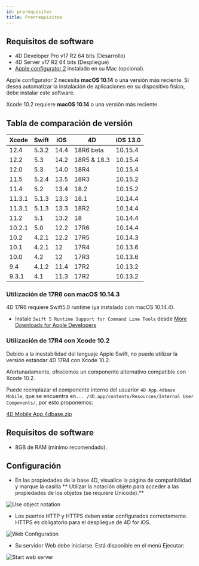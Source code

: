 ```yaml
---
id: prerequisites
title: Prerrequisitos
---
```


## Requisitos de software

* 4D Developer Pro v17 R2 64 bits (Desarrollo)
* 4D Server v17 R2 64 bits (Despliegue)
* [Apple configurator 2](https://itunes.apple.com/us/app/apple-configurator-2/id1037126344) instalado en su Mac (opcional).

Apple configurator 2 necesita **macOS 10.14** o una versión más reciente. Si desea automatizar la instalación de aplicaciones en su dispositivo físico, debe instalar este software.

Xcode 10.2 requiere **macOS 10.14** o una versión más reciente.

## Tabla de comparación de versión

| Xcode  | Swift | iOS  | 4D          | iOS 13.0 |
| ------ | ----- | ---- | ----------- | -------- |
| 12.4   | 5.3.2 | 14.4 | 18R6 beta   | 10.15.4  |
| 12.2   | 5.3   | 14.2 | 18R5 & 18.3 | 10.15.4  |
| 12.0   | 5.3   | 14.0 | 18R4        | 10.15.4  |
| 11.5   | 5.2.4 | 13.5 | 18R3        | 10.15.2  |
| 11.4   | 5.2   | 13.4 | 18.2        | 10.15.2  |
| 11.3.1 | 5.1.3 | 13.3 | 18.1        | 10.14.4  |
| 11.3.1 | 5.1.3 | 13.3 | 18R2        | 10.14.4  |
| 11.2   | 5.1   | 13.2 | 18          | 10.14.4  |
| 10.2.1 | 5.0   | 12.2 | 17R6        | 10.14.4  |
| 10.2   | 4.2.1 | 12.2 | 17R5        | 10.14.3  |
| 10.1   | 4.2.1 | 12   | 17R4        | 10.13.6  |
| 10.0   | 4.2   | 12   | 17R3        | 10.13.6  |
| 9.4    | 4.1.2 | 11.4 | 17R2        | 10.13.2  |
| 9.3.1  | 4.1   | 11.3 | 17R2        | 10.13.2  |

### Utilización de 17R6 con macOS 10.14.3

4D 17R6 requiere Swift5.0 runtime (ya instalado con macOS 10.14.4).

 - Instale `Swift 5 Runtime Support for Command Line Tools` desde [More Downloads for Apple Developers](https://developer.apple.com/download/more/)

### Utilización de 17R4 con Xcode 10.2

Debido a la inestabilidad del lenguaje Apple Swift, no puede utilizar la versión estándar 4D 17R4 con Xcode 10.2.

Afortunadamente, ofrecemos un componente alternativo compatible con Xcode 10.2.

Puede reemplazar el componente interno del usuarior `4D App.4dbase Mobile`, que se encuentra en`... /4D.app/contents/Resources/Internal User Components/`, por esto proponemos:

<a class="button"
href="https://download.4d.com/Products/Current/4D_v17R4/4D%20Mobile%20App%20-%20Xcode%2010.2/4D%20Mobile%20App.4dbase.zip">4D Mobile App.4dbase.zip</a>

## Requisitos de software

* 8GB de RAM (mínimo recomendado).

## Configuración

* En las propiedades de la base 4D, visualice la página de compatibilidad y marque la casilla ** Utilizar la notación objeto para acceder a las propiedades de los objetos (se requiere Unicode).**

![Use object notation](assets/en/prerequisites/Use-object-notation.png)

* Los puertos HTTP y HTTPS deben estar configurados correctamente. HTTPS es obligatorio para el despliegue de 4D for iOS.

![Web Configuration](assets/en/prerequisites/Web-Configuration.png)

* Su servidor Web debe iniciarse. Está disponible en el menú Ejecutar:

![Start web server](assets/en/prerequisites/Start-web-server.png)
